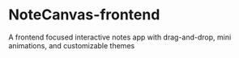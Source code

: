 # NoteCanvas-frontend
A frontend focused interactive notes app with drag-and-drop, mini animations, and customizable themes
